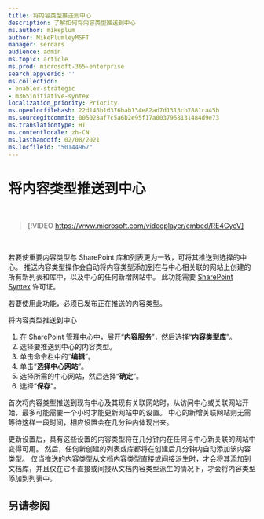 ```yaml
---
title: 将内容类型推送到中心
description: 了解如何将内容类型推送到中心
ms.author: mikeplum
author: MikePlumleyMSFT
manager: serdars
audience: admin
ms.topic: article
ms.prod: microsoft-365-enterprise
search.appverid: ''
ms.collection:
- enabler-strategic
- m365initiative-syntex
localization_priority: Priority
ms.openlocfilehash: 22d146b1d376bab134e82ad7d1313cb7881ca45b
ms.sourcegitcommit: 005028af7c5a6b2e95f17a0037958131484d9e73
ms.translationtype: HT
ms.contentlocale: zh-CN
ms.lasthandoff: 02/08/2021
ms.locfileid: "50144967"
---
```

# <a name="push-content-types-to-a-hub"></a>将内容类型推送到中心

</br>

> [!VIDEO https://www.microsoft.com/videoplayer/embed/RE4GyeV]  

</br>


若要使重要内容类型与 SharePoint 库和列表更为一致，可将其推送到选择的中心。 推送内容类型操作会自动将内容类型添加到在与中心相关联的网站上创建的所有新列表和库中，以及中心的任何新增网站中。 此功能需要 [SharePoint Syntex](index.md) 许可证。

若要使用此功能，必须已发布正在推送的内容类型。

将内容类型推送到中心

1. 在 SharePoint 管理中心中，展开“**内容服务**”，然后选择“**内容类型库**”。
2. 选择要推送到中心的内容类型。
3. 单击命令栏中的“**编辑**”。
4. 单击“**选择中心网站**”。
5. 选择所需的中心网站，然后选择“**确定**”。
6. 选择“**保存**”。

首次将内容类型推送到现有中心及其现有关联网站时，从访问中心或关联网站开始，最多可能需要一个小时才能更新网站中的设置。 中心的新增关联网站则无需等待这样一段时间，相应设置会在几分钟内体现出来。

更新设置后，具有这些设置的内容类型将在几分钟内在任何与中心新关联的网站中变得可用。 然后，任何新创建的列表或库都将在创建后几分钟内自动添加该内容类型。 仅当推送的内容类型从文档内容类型直接或间接派生时，才会将其添加到文档库，并且仅在它不直接或间接从文档内容类型派生的情况下，才会将内容类型添加到列表中。

## <a name="see-also"></a>另请参阅
